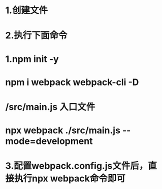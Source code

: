 # 1.创建文件
# 2.执行下面命令
   # 1.npm init -y
   # npm i webpack webpack-cli -D
   # /src/main.js  入口文件
   # npx webpack ./src/main.js --mode=development
# 3.配置webpack.config.js文件后，直接执行npx webpack命令即可